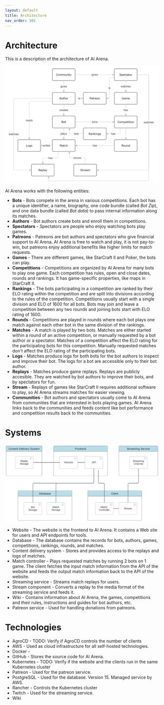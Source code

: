```yaml
---
layout: default
title: Architecture
nav_order: 301
---
```


# Architecture

This is a description of the architecture of AI Arena.

![Entities in AI Arena](images/architecture-entities.png)

AI Arena works with the following entities:
* **Bots** - Bots compete in the arena in various competitions. Each bot has a unique identifier, a name, biography, one code bundle (called *Bot Zip*), and one data bundle (called *Bot data*) to pass internal information along its matches.
* **Authors** - Bot authors create bots and enroll them in competitions.
* **Spectators** - Spectators are people who enjoy watching bots play games.
* **Patreons** - Patreons are bot authors and spectators who give financial support to AI Arena. AI Arena is free to watch and play, it is not pay-to-win, but patreons enjoy additional benefits like higher limits for match requests.
* **Games** - There are different games, like StarCraft II and Poker, the bots can play.
* **Competitions** - Competitions are organized by AI Arena for many bots to play one game. Each competition has rules, open and close dates, rounds and rankings. It has game-specific properties, like maps in StarCraft II.
* **Rankings** - The bots participating in a competition are ranked by their ELO rating within the competition and are split into divisions according to the rules of the competition. Competitions usually start with a single division and ELO of 1600 for all bots. Bots may join and leave a competition between any two rounds and joining bots start with ELO rating of 1600.
* **Rounds** - Competitions are played in rounds where each bot plays one match against each other bot in the same division of the rankings.
* **Matches** - A match is played by two bots. Matches are either started within a round of an active competition, or manually requested by a bot author or a spectator. Matches of a competition affect the ELO rating for the participating bots for this competition. Manually requested matches don't affect the ELO rating of the participating bots.
* **Logs** - Matches produce logs for both bots for the bot authors to inspect and improve their bot. The logs for a bot are accessible only to their bot author.
* **Replays** - Matches produce game replays. Replays are publicly accesible. They are watched by bot authors to improve their bots, and by spectators for fun.
* **Stream** - Replays of games like StarCraft II requires additional software to play, so AI Arena streams matches for easier viewing.
* **Communities** - Bot authors and spectators usually come to AI Arena from communities that are interested in bots playing games. AI Arena links back to the communities and feeds content like bot performance and competition results back to the communities.

# Systems

![Logical systems](images/architecture-systems.png)

- Website - The website is the frontend to AI Arena. It contains a Web site for users and API endpoints for tools.
- Database - The database contains the records for bots, authors, games, competitions, rankings, rounds, and matches.
- Content delivery system - Stores and provides access to the replays and logs of matches.
- Match controller - Plays requested matches by running 2 bots on 1 game. The client fetches the input match information from the API of the website and feeds the output match information back to the API of the website.
- Streaming service - Streams match replays for users.
- Stream component - Converts a replay to the media format of the streaming service and feeds it.
- Wiki - Contains information about AI Arena, the games, competitions and their rules, instructions and guides for bot authors, etc.
- Patreon service - Used for handling donations from patreons.

# Technologies

* AgroCD - TODO: Verify if AgroCD controls the number of clients
* AWS - Used as cloud infrastructure for all self-hosted technologies.
* Docker - 
* GitHub - Stores the source code for AI Arena.
* Kubernetes - TODO: Verify if the website and the clients run in the same Kubernetes cluster
* Patreon - Used for the patreon service.
* PostgreSQL - Used for the database. Version 15. Managed service by AWS.
* Rancher - Controls the Kubernetes cluster
* Twitch - Used for the streaming service.
* Wiki

